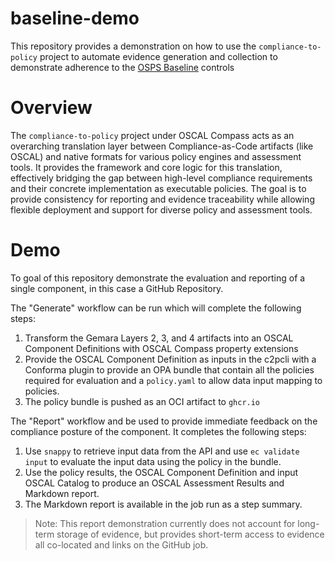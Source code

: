 # baseline-demo

This repository provides a demonstration on how to use the `compliance-to-policy` project to automate evidence generation and collection to
demonstrate adherence to the [OSPS Baseline](https://baseline.openssf.org/versions/2025-02-25) controls

# Overview
The `compliance-to-policy` project under OSCAL Compass acts as an overarching translation layer between Compliance-as-Code artifacts (like OSCAL) and native formats for various
policy engines and assessment tools. It provides the framework and core logic for this translation, effectively bridging the gap between high-level compliance
requirements and their concrete implementation as executable policies.
The goal is to provide consistency for reporting and evidence traceability while allowing flexible deployment and support for diverse policy and assessment tools.

# Demo

To goal of this repository demonstrate the evaluation and reporting of a single component, in this case a GitHub Repository. 

The "Generate" workflow can be run which will complete the following steps:

1. Transform the Gemara Layers 2, 3, and 4 artifacts into an OSCAL Component Definitions with OSCAL Compass property extensions
2. Provide the OSCAL Component Definition as inputs in the c2pcli with a Conforma plugin to provide an OPA bundle that contain all the policies required for evaluation and a `policy.yaml` to allow
data input mapping to policies.
3. The policy bundle is pushed as an OCI artifact to `ghcr.io`

The "Report" workflow and be used to provide immediate feedback on the compliance posture of the component. It completes the following steps:

1. Use `snappy` to retrieve input data from the API and use `ec validate input` to evaluate the input data using the policy in the bundle.
2. Use the policy results, the OSCAL Component Definition and input OSCAL Catalog to produce an OSCAL Assessment Results and Markdown report.
3. The Markdown report is available in the job run as a step summary.

> Note: This report demonstration currently does not account for long-term storage of evidence, but provides short-term access to evidence all co-located and links on the GitHub job.

